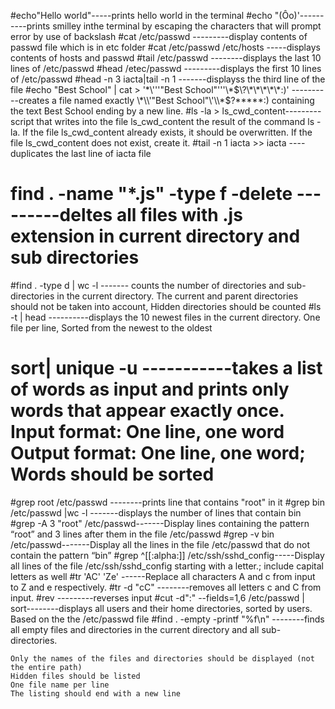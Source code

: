 #echo"Hello world"-----prints hello world in the terminal
#echo \"\(Ôo\)\'----------prints smilley inthe terminal by escaping the characters that will prompt error by use of backslash
#cat /etc/passwd ---------display contents of passwd file which is in etc folder
#cat /etc/passwd /etc/hosts -----displays contents of  hosts and passwd
#tail /etc/passwd --------displays the last 10 lines of /etc/passwd
#head /etec/passwd ---------displays the first 10 lines of /etc/passwd
#head -n 3 iacta|tail -n 1 -------displayss the third line of the file
#echo "Best School" | cat > '\*\\'\''"Best School"\'\''\\*$\?\*\*\*\*\*:)' ----------creates a file named exactly \*\\'"Best School"\'\\*$\?\*\*\*\*\*:) containing the text Best School ending by a new line.
#ls -la > ls_cwd_content---------script that writes into the file ls_cwd_content the result of the command ls -la. If the file ls_cwd_content already exists, it should be overwritten. If the file ls_cwd_content does not exist, create it.
#tail -n 1 iacta >> iacta ----duplicates the last line of iacta file
# find . -name "*.js" -type f -delete ---------deltes all files with .js extension in current directory and sub directories
#find . -type d | wc -l ------- counts the number of directories and sub-directories in the current directory.
	    The current and parent directories should not be taken into account, Hidden directories should be counted
#ls -t | head ----------displays the 10 newest files in the current directory.
	    One file per line,  Sorted from the newest to the oldest
# sort| unique -u -----------takes a list of words as input and prints only words that appear exactly once. Input format: One line, one word Output format: One line, one word;  Words should be sorted
#grep root /etc/passwd --------prints line that contains "root" in it
#grep bin /etc/passwd |wc -l -------displays the number of lines that contain bin
#grep -A 3 "root" /etc/passwd-------Display lines containing the pattern “root” and 3 lines after them in the file /etc/passwd
#grep -v bin /etc/passwd-------Display all the lines in the file /etc/passwd that do not contain the pattern “bin”
#grep ^[[:alpha:]] /etc/ssh/sshd_config-----Display all lines of the file /etc/ssh/sshd_config starting with a letter.; include capital letters as well
#tr 'AC' 'Ze' ------Replace all characters A and c from input to Z and e respectively.
#tr -d "cC"  --------removes all letters c and C from input.
#rev ---------reverses input
#cut -d":" --fields=1,6 /etc/passwd | sort--------displays all users and their home directories, sorted by users. Based on the the /etc/passwd file
#find . -empty -printf "%f\n" --------finds all empty files and directories in the current directory and all sub-directories.

    Only the names of the files and directories should be displayed (not the entire path)
    Hidden files should be listed
    One file name per line
    The listing should end with a new line

